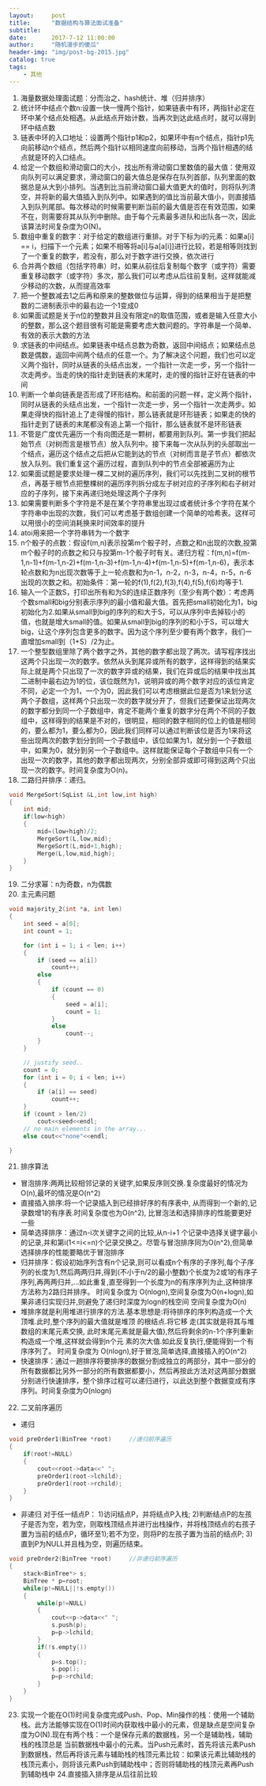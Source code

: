 ```yaml
---
layout:     post
title:      "数据结构与算法面试准备"
subtitle:
date:       2017-7-12 11:00:00
author:     "随机漫步的傻瓜"
header-img: "img/post-bg-2015.jpg"
catalog: true
tags:
    - 其他
---
```

1. 海量数据处理面试题：分而治之、hash统计、堆（归并排序）
2. 统计环中结点个数n:设置一快一慢两个指针，如果链表中有环，两指针必定在环中某个结点处相遇。从此结点开始计数，当再次到达此结点时，就可以得到环中结点数
3. 链表中环的入口地址：设置两个指针p1和p2，如果环中有n个结点，指针p1先向前移动n个结点，然后两个指针以相同速度向前移动，当两个指针相遇的结点就是环的入口结点。
4. 给定一个数组和滑动窗口的大小，找出所有滑动窗口里数值的最大值：使用双向队列可以满足要求，滑动窗口的最大值总是保存在队列首部，队列里面的数据总是从大到小排列。当遇到比当前滑动窗口最大值更大的值时，则将队列清空，并将新的最大值插入到队列中。如果遇到的值比当前最大值小，则直接插入到队列尾部。每次移动的时候需要判断当前的最大值是否在有效范围，如果不在，则需要将其从队列中删除。由于每个元素最多进队和出队各一次，因此该算法时间复杂度为O(N)。
5. 数组中重复的数字：对于给定的数组进行重排。对于下标为i的元素：如果a[i] == i，扫描下一个元素；如果不相等将a[i]与a[a[i]]进行比较，若是相等则找到了一个重复的数字，若没有，那么对于数字进行交换，依次进行
6. 合并两个数组（包括字符串）时，如果从前往后复制每个数字（或字符）需要重复移动数字（或字符）多次，那么我们可以考虑从后往前复制，这样就能减少移动的次数，从而提高效率
7. 把一个整数减去1之后再和原来的整数做位与运算，得到的结果相当于是把整数的二进制表示中的最右边一个1变成0
8. 如果面试题是关于n位的整数并且没有限定n的取值范围，或者是输入任意大小的整数，那么这个题目很有可能是需要考虑大数问题的。字符串是一个简单、有效的表示大数的方法
9. 求链表的中间结点。如果链表中结点总数为奇数，返回中间结点；如果结点总数是偶数，返回中间两个结点的任意一个。为了解决这个问题，我们也可以定义两个指针，同时从链表的头结点出发，一个指针一次走一步，另一个指针一次走两步。当走的快的指针走到链表的末尾时，走的慢的指针正好在链表的中间
10. 判断一个单向链表是否形成了环形结构。和前面的问题一样，定义两个指针，同时从链表的头结点出发，一个指针一次走一步，另一个指针一次走两步。如果走得快的指针追上了走得慢的指针，那么链表就是环形链表；如果走的快的指针走到了链表的末尾都没有追上第一个指针，那么链表就不是环形链表
11. 不管是广度优先遍历一个有向图还是一颗树，都要用到队列。第一步我们把起始节点（对树而言是根节点）放入队列中。接下来每一次从队列的头部取出一个结点，遍历这个结点之后把从它能到达的节点（对树而言是子节点）都依次放入队列。我们重复这个遍历过程，直到队列中的节点全部被遍历为止
12. 如果面试题是要求处理一棵二叉树的遍历序列，我们可以先找到二叉树的根节点，再基于根节点把整棵树的遍历序列拆分成左子树对应的子序列和右子树对应的子序列，接下来再递归地处理这两个子序列
13. 如果需要判断多个字符是不是在某个字符串里出现过或者统计多个字符在某个字符串中出现的次数，我们可以考虑基于数组创建一个简单的哈希表。这样可以用很小的空间消耗换来时间效率的提升
14. atoi用来把一个字符串转为一个数字
15. n个骰子的点数：假设f(m,n)表示投第m个骰子时，点数之和n出现的次数,投第m个骰子时的点数之和只与投第m-1个骰子时有关。递归方程：f(m,n)=f(m-1,n-1)+f(m-1,n-2)+f(m-1,n-3)+f(m-1,n-4)+f(m-1,n-5)+f(m-1,n-6)，表示本轮点数和为n出现次数等于上一轮点数和为n-1，n-2，n-3，n-4，n-5，n-6出现的次数之和。初始条件：第一轮的f(1),f(2),f(3),f(4),f(5),f(6)均等于1.
16. 输入一个正数S，打印出所有和为S的连续正数序列（至少有两个数）：考虑两个数small和big分别表示序列的最小值和最大值。首先把small初始化为1，big初始化为2.如果从small到big的序列的和大于S，可以从序列中去掉较小的值，也就是增大small的值。如果从small到big的序列的和小于S，可以增大big，让这个序列包含更多的数字。因为这个序列至少要有两个数字，我们一直增加small到（1+S）/2为止。
17. 一个整型数组里除了两个数字之外，其他的数字都出现了两次。请写程序找出这两个只出现一次的数字。依然从头到尾异或所有的数字，这样得到的结果实际上就是两个只出现了一次的数字异或的结果，我们在异或后的结果中找出其二进制中最右边为1的位，该位既然为1，说明异或的两个数字对应的该位肯定不同，必定一个为1，一个为0，因此我们可以考虑根据此位是否为1来划分这两个子数组，这样两个只出现一次的数字就分开了，但我们还要保证出现两次的数字都分到同一个子数组中，肯定不能两个重复的数字分在两个不同的子数组中，这样得到的结果是不对的，很明显，相同的数字相同的位上的值是相同的，要么都为1，要么都为0，因此我们同样可以通过判断该位是否为1来将这些出现两次的数字划分到同一个子数组中，该位如果为1，就分到一个子数组中，如果为0，就分到另一个子数组中。这样就能保证每个子数组中只有一个出现一次的数字，其他的数字都出现两次，分别全部异或即可得到这两个只出现一次的数字。时间复杂度为O(n)。
18. 二路归并排序：递归。
```c++
void MergeSort(SqList &L,int low,int high)  
{  
    int mid;  
    if(low<high)  
    {  
        mid=(low+high)/2;  
        MergeSort(L,low,mid);  
        MergeSort(L,mid+1,high);  
        Merge(L,low,mid,high);  
    }  
}  
```
19. 二分求幂：n为奇数，n为偶数
20. 主元素问题

```c++
void majority_2(int *a, int len)
{
    int seed = a[0];
    int count = 1;

    for (int i = 1; i < len; i++)
    {
        if (seed == a[i])
            count++;
        else
        {
            if (count == 0)
            {
                seed = a[i];
                count = 1;
            }
            else
                count--;
        }
    }

    // justify seed..
    count = 0;
    for (int i = 0; i < len; i++)
    {
        if (a[i] == seed)
            count++;
    }
    if (count > len/2)
        cout<<seed<<endl;
    // no main elements in the array...
    else cout<<"none"<<endl;

}
```
21. 排序算法
- 冒泡排序:两两比较相邻记录的关键字,如果反序则交换.复杂度最好的情况为O(n),最坏的情况是O(n^2)
- 直接插入排序:将一个记录插入到已经排好序的有序表中, 从而得到一个新的,记录数增1的有序表.时间复杂度也为O(n^2), 比冒泡法和选择排序的性能要更好一些
- 简单选择排序：通过n-i次关键字之间的比较,从n-i+1 个记录中选择关键字最小的记录,并和第i(1<=i<=n)个记录交换之。尽管与冒泡排序同为O(n^2),但简单选择排序的性能要略优于冒泡排序
- 归并排序：假设初始序列含有n个记录,则可以看成n个有序的子序列,每个子序列的长度为1,然后两两归并,得到(不小于n/2的最小整数)个长度为2或1的有序子序列,再两两归并,...如此重复,直至得到一个长度为n的有序序列为止,这种排序方法称为2路归并排序。 时间复杂度为
O(nlogn),空间复杂度为O(n+logn),如果非递归实现归并,则避免了递归时深度为logn的栈空间 空间复杂度为O(n)
- 堆排序就是利用堆进行排序的方法.基本思想是:将待排序的序列构造成一个大顶堆.此时,整个序列的最大值就是堆顶 的根结点.将它移
走(其实就是将其与堆数组的末尾元素交换, 此时末尾元素就是最大值),然后将剩余的n-1个序列重新构造成一个堆,这样就会得到n个元
素的次大值.如此反复执行,便能得到一个有序序列了。 时间复杂度为 O(nlogn),好于冒泡,简单选择,直接插入的O(n^2)
- 快速排序：通过一趟排序将要排序的数据分割成独立的两部分，其中一部分的所有数据都比另外一部分的所有数据都要小，然后再按此方法对这两部分数据分别进行快速排序，整个排序过程可以递归进行，以此达到整个数据变成有序序列。时间复杂度为O(nlogn)
22. 二叉前序遍历
- 递归
```c++
void preOrder1(BinTree *root)     //递归前序遍历
{
    if(root!=NULL)
    {
        cout<<root->data<<" ";
        preOrder1(root->lchild);
        preOrder1(root->rchild);
    }
}
```
- 非递归
对于任一结点P：
1)访问结点P，并将结点P入栈;
2)判断结点P的左孩子是否为空，若为空，则取栈顶结点并进行出栈操作，并将栈顶结点的右孩子置为当前的结点P，循环至1);若不为空，则将P的左孩子置为当前的结点P;
3)直到P为NULL并且栈为空，则遍历结束。

```c++
void preOrder2(BinTree *root)     //非递归前序遍历
{
    stack<BinTree*> s;
    BinTree * p=root;
    while(p!=NULL||!s.empty())
    {
        while(p!=NULL)
        {
            cout<<p->data<<" ";
            s.push(p);
            p=p->lchild;
        }
        if(!s.empty())
        {
            p=s.top();
            s.pop();
            p=p->rchild;
        }
    }
}

```
23. 实现一个能在O(1)时间复杂度完成Push、Pop、Min操作的栈：使用一个辅助栈。此方法能够实现在O(1)时间内获取栈中最小的元素，但是缺点是空间复杂度为O(N).现在有两个栈：一个是保存元素的数据栈，另一个是辅助栈，辅助栈的栈顶总是 当前数据栈中最小的元素。当Push元素时，首先将该元素Push到数据栈，然后再将该元素与辅助栈的栈顶元素比较：如果该元素比辅助栈的栈顶元素小，则将该元素Push到辅助栈中；否则将辅助栈的栈顶元素再Push到辅助栈中
24.直接插入排序是从后往前比较

